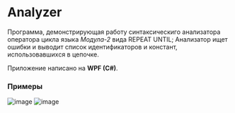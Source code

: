 # Analyzer
<p>Программа, демонстрирующая работу синтаксическиго анализатора оператора цикла языка <i>Модула-2</i> вида REPEAT UNTIL;
Анализатор ищет ошибки и выводит список идентификаторов и констант, использовавшихся в цепочке.</p>

<p>Приложение написано на <strong>WPF (C#)</strong>.</p>

<h3>Примеры</h3>

![image](https://user-images.githubusercontent.com/102858008/215288341-63ef17f5-b68b-4f91-8498-be9f137f2401.png)
![image](https://user-images.githubusercontent.com/102858008/215288347-9b82ca14-24bb-4833-bd44-e9344df5a9ff.png)

